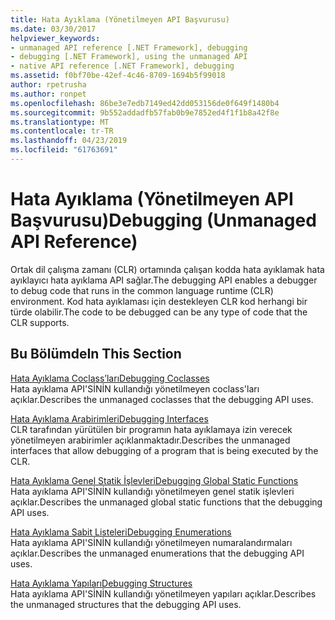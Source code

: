 ```yaml
---
title: Hata Ayıklama (Yönetilmeyen API Başvurusu)
ms.date: 03/30/2017
helpviewer_keywords:
- unmanaged API reference [.NET Framework], debugging
- debugging [.NET Framework], using the unmanaged API
- native API reference [.NET Framework], debugging
ms.assetid: f0bf70be-42ef-4c46-8709-1694b5f99018
author: rpetrusha
ms.author: ronpet
ms.openlocfilehash: 86be3e7edb7149ed42dd053156de0f649f1480b4
ms.sourcegitcommit: 9b552addadfb57fab0b9e7852ed4f1f1b8a42f8e
ms.translationtype: MT
ms.contentlocale: tr-TR
ms.lasthandoff: 04/23/2019
ms.locfileid: "61763691"
---
```

# <a name="debugging-unmanaged-api-reference"></a><span data-ttu-id="57d6d-102">Hata Ayıklama (Yönetilmeyen API Başvurusu)</span><span class="sxs-lookup"><span data-stu-id="57d6d-102">Debugging (Unmanaged API Reference)</span></span>
<span data-ttu-id="57d6d-103">Ortak dil çalışma zamanı (CLR) ortamında çalışan kodda hata ayıklamak hata ayıklayıcı hata ayıklama API sağlar.</span><span class="sxs-lookup"><span data-stu-id="57d6d-103">The debugging API enables a debugger to debug code that runs in the common language runtime (CLR) environment.</span></span> <span data-ttu-id="57d6d-104">Kod hata ayıklaması için destekleyen CLR kod herhangi bir türde olabilir.</span><span class="sxs-lookup"><span data-stu-id="57d6d-104">The code to be debugged can be any type of code that the CLR supports.</span></span>  
  
## <a name="in-this-section"></a><span data-ttu-id="57d6d-105">Bu Bölümde</span><span class="sxs-lookup"><span data-stu-id="57d6d-105">In This Section</span></span>  
 [<span data-ttu-id="57d6d-106">Hata Ayıklama Coclass’ları</span><span class="sxs-lookup"><span data-stu-id="57d6d-106">Debugging Coclasses</span></span>](../../../../docs/framework/unmanaged-api/debugging/debugging-coclasses.md)  
 <span data-ttu-id="57d6d-107">Hata ayıklama API'SİNİN kullandığı yönetilmeyen coclass'ları açıklar.</span><span class="sxs-lookup"><span data-stu-id="57d6d-107">Describes the unmanaged coclasses that the debugging API uses.</span></span>  
  
 [<span data-ttu-id="57d6d-108">Hata Ayıklama Arabirimleri</span><span class="sxs-lookup"><span data-stu-id="57d6d-108">Debugging Interfaces</span></span>](../../../../docs/framework/unmanaged-api/debugging/debugging-interfaces.md)  
 <span data-ttu-id="57d6d-109">CLR tarafından yürütülen bir programın hata ayıklamaya izin verecek yönetilmeyen arabirimler açıklanmaktadır.</span><span class="sxs-lookup"><span data-stu-id="57d6d-109">Describes the unmanaged interfaces that allow debugging of a program that is being executed by the CLR.</span></span>  
  
 [<span data-ttu-id="57d6d-110">Hata Ayıklama Genel Statik İşlevleri</span><span class="sxs-lookup"><span data-stu-id="57d6d-110">Debugging Global Static Functions</span></span>](../../../../docs/framework/unmanaged-api/debugging/debugging-global-static-functions.md)  
 <span data-ttu-id="57d6d-111">Hata ayıklama API'SİNİN kullandığı yönetilmeyen genel statik işlevleri açıklar.</span><span class="sxs-lookup"><span data-stu-id="57d6d-111">Describes the unmanaged global static functions that the debugging API uses.</span></span>  
  
 [<span data-ttu-id="57d6d-112">Hata Ayıklama Sabit Listeleri</span><span class="sxs-lookup"><span data-stu-id="57d6d-112">Debugging Enumerations</span></span>](../../../../docs/framework/unmanaged-api/debugging/debugging-enumerations.md)  
 <span data-ttu-id="57d6d-113">Hata ayıklama API'SİNİN kullandığı yönetilmeyen numaralandırmaları açıklar.</span><span class="sxs-lookup"><span data-stu-id="57d6d-113">Describes the unmanaged enumerations that the debugging API uses.</span></span>  
  
 [<span data-ttu-id="57d6d-114">Hata Ayıklama Yapıları</span><span class="sxs-lookup"><span data-stu-id="57d6d-114">Debugging Structures</span></span>](../../../../docs/framework/unmanaged-api/debugging/debugging-structures.md)  
 <span data-ttu-id="57d6d-115">Hata ayıklama API'SİNİN kullandığı yönetilmeyen yapıları açıklar.</span><span class="sxs-lookup"><span data-stu-id="57d6d-115">Describes the unmanaged structures that the debugging API uses.</span></span>
